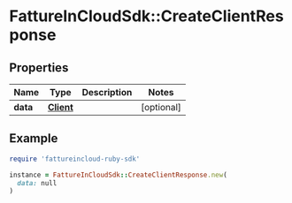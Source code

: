 # FattureInCloudSdk::CreateClientResponse

## Properties

| Name | Type | Description | Notes |
| ---- | ---- | ----------- | ----- |
| **data** | [**Client**](Client.md) |  | [optional] |

## Example

```ruby
require 'fattureincloud-ruby-sdk'

instance = FattureInCloudSdk::CreateClientResponse.new(
  data: null
)
```

